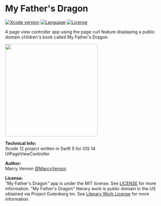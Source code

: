 # My Father's Dragon
[![Xcode version](https://img.shields.io/badge/xcode-12%20-brightgreen)](https://developer.apple.com/xcode/)
[![Language](https://img.shields.io/badge/swift-5.0-orange.svg)](https://developer.apple.com/swift)
[![License](https://img.shields.io/badge/license-MIT-blue.svg?style=flat)](http://mit-license.org)

A page view controller app using the page curl feature displaying a public domain children's book called My Father's Dragon. 

<img src="GitHub-Images/MyFathersDragon.gif" width="300">


**Technical Info:** \
Xcode 12 project written in Swift 5 for iOS 14\
UIPageViewController


**Author:** \
Marcy Vernon [@MarcyVernon](https://twitter.com/MarcyVernon)

**License:** \
"My Father's Dragon" app is under the MIT license. See [LICENSE](/LICENSE) for more information.
"My Father's Dragon" literary work is public domain in the US obtained via Project Gutenberg tm. See [Literary Work License](/Literary20%Work20%License) for more information.
